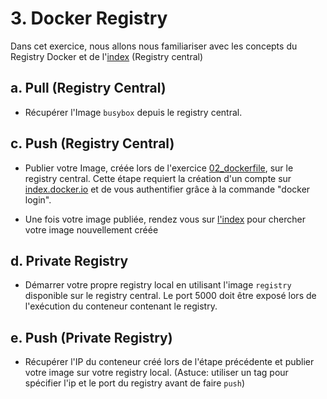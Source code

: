 # 3. Docker Registry

Dans cet exercice, nous allons nous familiariser avec les concepts du Registry Docker et de l'[index](https://index.docker.io/) (Registry central)

## a. Pull (Registry Central)

* Récupérer l'Image `busybox` depuis le registry central.

## c. Push (Registry Central)

* Publier votre Image, créée lors de l'exercice [02_dockerfile](../02_dockerfile), sur le registry central. Cette étape requiert la création d'un compte sur [index.docker.io](https://index.docker.io/) et de vous authentifier grâce à la commande "docker login".

* Une fois votre image publiée, rendez vous sur [l'index](https://index.docker.io/) pour chercher votre image nouvellement créée

## d. Private Registry

* Démarrer votre propre registry local en utilisant l'image `registry` disponible sur le registry central. Le port 5000 doit être exposé lors de l'exécution du conteneur contenant le registry.

## e. Push (Private Registry)

* Récupérer l'IP du conteneur créé lors de l'étape précédente et publier votre image sur votre registry local. (Astuce: utiliser un tag pour spécifier l'ip et le port du registry avant de faire `push`)
